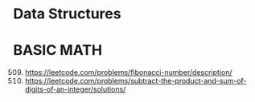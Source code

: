 # Data Structures

# BASIC MATH
509. https://leetcode.com/problems/fibonacci-number/description/
1281. https://leetcode.com/problems/subtract-the-product-and-sum-of-digits-of-an-integer/solutions/
